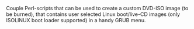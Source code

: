 Couple Perl-scripts that can be used to create a custom DVD-ISO image (to be burned), that contains user selected Linux boot/live-CD images (only ISOLINUX boot loader supported) in a handy GRUB menu.